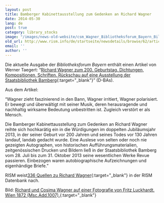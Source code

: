 ```yaml
---
layout: post
title: Bamberger Kabinettausstellung zum Gedenken an Richard Wagner
date: 2014-05-30
lang: de
post: true
category: library_stocks
image: "/images/news-old-website/csm_Wagner_Bibliotheksforum_Bayern_Bild_2b1bc6ef76.jpg"
old_url: http://www.rism.info/de/startseite/newsdetails/browse/62/article/64/wagner-exhibit-in-bamberg.html
email: ''
author: ''
---
```


Die aktuelle Ausgabe der _Bibliotheksforum Bayern_ enthält einen Artikel von Werner Taegert: “[Richard Wagner zum 200. Geburtstag. Dichtungen, Kompositionen, Schriften. Rückschau auf eine Ausstellung der Staatsbibliothek Bamberg](http://www.bibliotheksforum-bayern.de/fileadmin/archiv/2014-2/PDF-Einzelbeitraege/BFB_0214_15_Taegert_V04.pdf){:target="_blank"}” (D-BAs).

Aus dem Artikel:

“Wagner zieht faszinierend in den Bann, Wagner irritiert, Wagner polarisiert. Er bewegt und überwältigt mit seiner Musik, deren herausragende und nachhaltig wirksame Bedeutung unbestritten ist. Zugleich verstört er als Mensch.

Die Bamberger Kabinettausstellung zum Gedenken an Richard Wagner reihte sich hochkarätig ein in die Würdigungen im doppelten Jubiläumsjahr 2013, in der seiner Geburt vor 200 Jahren und seines Todes vor 130 Jahren landauf, landab gedacht wurde. Eine Auslese von selten oder noch nie gezeigten Autographen, von historischen Aufführungsmaterialien, zeitgenössischen Drucken und Bildern ließ in der Staatsbibliothek Bamberg vom 28. Juli bis zum 31. Oktober 2013 seine wesentlichen Werke Revue passieren. Einbezogen waren autobiographische Aufzeichnungen und eigenhändige Briefe.”

RISM weist[336 Quellen zu Richard Wagner](https://opac.rism.info/metaopac/search.do?methodToCall=submitButtonCall&methodToCallParameter=submitSearch&refine=false&searchCategories%5B0%5D=-1&searchString%5B0%5D=&combinationOperator%5B1%5D=AND&searchCategories%5B1%5D=200&searchString%5B1%5D=&combinationOperator%5B2%5D=AND&searchCategories%5B2%5D=100&searchString%5B2%5D=wagner%2C+richard&combinationOperator%5B3%5D=AND&searchCategories%5B3%5D=6015&searchString%5B3%5D=&submitButtonCall_submitSearch=Suchen&searchRestrictionValue1%5B0%5D=&searchRestrictionID%5B0%5D=14&searchRestrictionValue1%5B1%5D=&searchRestrictionID%5B1%5D=13){:target="_blank"} in der RISM Datenbank nach.

Bild: [Richard und Cosima Wagner auf einer Fotografie von Fritz Luckhardt. Wien 1872 (Msc.Add.1007).](http://www.staatsbibliothek-bamberg.de/index.php?id=1479&tx_ttnews%5Btt_news%5D=81&cHash=9665f19400cf8d0263432fd62b9261d6){:target="_blank"}

